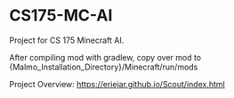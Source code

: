 # CS175-MC-AI
Project for CS 175 Minecraft AI.

After compiling mod with gradlew, copy over mod to 
{Malmo_Installation_Directory}/Minecraft/run/mods

Project Overview:
https://eriejar.github.io/Scout/index.html

